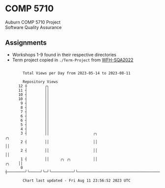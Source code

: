 # COMP 5710
Auburn COMP 5710 Project  
Software Quality Assurance

## Assignments
- Workshops 1-9 found in their respective directories
- Term project copied in `./Term-Project` from [WFH-SQA2022](https://github.com/wumphlett/WFH-SQA2022-AUBURN)

```

        Total Views per Day from 2023-05-14 to 2023-08-11

        Repository Views
      12 ┼        ╭╮
      11 ┤        ││
      10 ┤        ││
      10 ┤        ││
       9 ┤        ││
       8 ┤        ││
       7 ┤        ││
       6 ┤        ││
       6 ┤        ││
       5 ┤        ││
       4 ┤        ││
       3 ┤        ││                    ╭╮                                              ╭╮
       2 ┤        ││                    ││                                              ││
       2 ┤        ││                    ││                                              ││
       1 ┤        ││     ╭╮ ╭╮          ││                                        ╭╮    ││
       0 ┼────────╯╰─────╯╰─╯╰──────────╯╰────────────────────────────────────────╯╰────╯╰─────────

        Chart last updated - Fri Aug 11 23:56:52 2023 UTC
        
```
